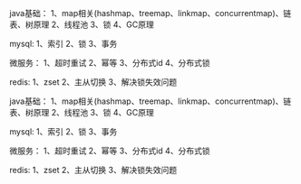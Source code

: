 java基础：
1、map相关(hashmap、treemap、linkmap、concurrentmap)、链表、树原理
2、线程池
3、锁
4、GC原理

mysql:
1、索引
2、锁
3、事务

微服务：
1、超时重试
2、幂等
3、分布式id
4、分布式锁

redis:
1、zset
2、主从切换
3、解决锁失效问题

java基础：
1、map相关(hashmap、treemap、linkmap、concurrentmap)、链表、树原理
2、线程池
3、锁
4、GC原理

mysql:
1、索引
2、锁
3、事务

微服务：
1、超时重试
2、幂等
3、分布式id
4、分布式锁

redis:
1、zset
2、主从切换
3、解决锁失效问题
